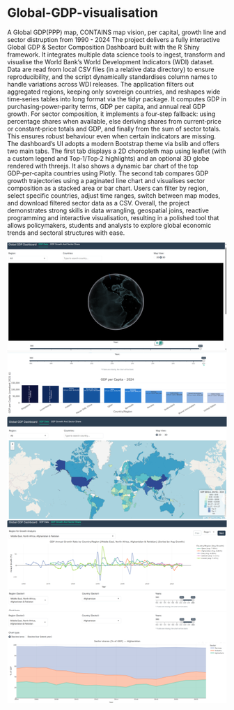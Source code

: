 # Global-GDP-visualisation
 A Global GDP(PPP) map, CONTAINS map vision, per capital, growth line and sector distruption from 1990 - 2024
The project delivers a fully interactive Global GDP & Sector Composition Dashboard built with the R Shiny framework. It integrates multiple data science tools to ingest, transform and visualise the World Bank’s World Development Indicators (WDI) dataset. Data are read from local CSV files (in a relative data directory) to ensure reproducibility, and the script dynamically standardises column names to handle variations across WDI releases. The application filters out aggregated regions, keeping only sovereign countries, and reshapes wide time‑series tables into long format via the tidyr package. It computes GDP in purchasing‑power‑parity terms, GDP per capita, and annual real GDP growth. For sector composition, it implements a four‑step fallback: using percentage shares when available, else deriving shares from current‑price or constant‑price totals and GDP, and finally from the sum of sector totals. This ensures robust behaviour even when certain indicators are missing. The dashboard’s UI adopts a modern Bootstrap theme via bslib and offers two main tabs. The first tab displays a 2D choropleth map using leaflet (with a custom legend and Top‑1/Top‑2 highlights) and an optional 3D globe rendered with threejs. It also shows a dynamic bar chart of the top GDP‑per‑capita countries using Plotly. The second tab compares GDP growth trajectories using a paginated line chart and visualises sector composition as a stacked area or bar chart. Users can filter by region, select specific countries, adjust time ranges, switch between map modes, and download filtered sector data as a CSV. Overall, the project demonstrates strong skills in data wrangling, geospatial joins, reactive programming and interactive visualisation, resulting in a polished tool that allows policymakers, students and analysts to explore global economic trends and sectoral structures with ease.

![Dashboard Screenshot](picture/Figure1.png)
![Dashboard Screenshot](picture/Figure2.png)
![Dashboard Screenshot](picture/Figure3.png)
![Dashboard Screenshot](picture/Figure4.png)
![Dashboard Screenshot](picture/Figure5.png)
